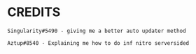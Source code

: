 # CREDITS
```
Singularity#5490 - giving me a better auto updater method
```
```
Aztup#8540 - Explaining me how to do inf nitro serversided
```
